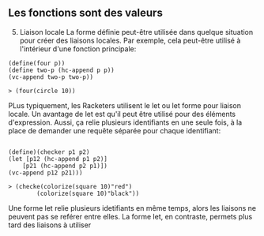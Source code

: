 ## Les fonctions sont des valeurs
5. Liaison locale
La forme définie peut-être utilisée dans quelque situation pour créer des liaisons locales. Par exemple, cela peut-être utilisé à l'intérieur d'une fonction principale:

```racket
(define(four p))
(define two-p (hc-append p p))
(vc-append two-p two-p))

> (four(circle 10))

```

PLus typiquement, les Racketers utilisent le let ou let forme pour liaison locale. Un avantage de let est qu'il peut être utilisé pour des éléments d'expression. Aussi, ça relie plusieurs identifiants en une seule fois, à la place de demander une requête séparée pour chaque identifiant: 

```racket

(define)(checker p1 p2)
(let [p12 (hc-append p1 p2)]
    [p21 (hc-append p2 p1)])
(vc-append p12 p21)))

> (checke(colorize(square 10)"red")
        (colorize(square 10)"black"))
```
Une forme let relie plusieurs idetifiants en même temps, alors les liaisons ne
peuvent pas se reférer entre elles. La forme let, en contraste, permets  plus
tard des liaisons à utiliser

